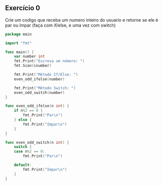 ## Exercício 0

Crie um codigo que receba um numero inteiro do usuario e retorne se ele é par ou ímpar (faça com if/else, e uma vez com switch)

```go
package main

import "fmt"

func main() {
	var number int
	fmt.Print("Escreva um número: ")
	fmt.Scan(&number)

	fmt.Print("Método If/Else: ")
	even_odd_ifelse(number)

	fmt.Print("Método Switch: ")
	even_odd_switch(number)
}

func even_odd_ifelse(n int) {
	if n%2 == 0 {
		fmt.Print("Par\n")
	} else {
		fmt.Print("Impar\n")
	}
}

func even_odd_switch(n int) {
	switch {
	case n%2 == 0:
		fmt.Print("Par\n")

	default:
		fmt.Print("Impar\n")
	}
}
```

